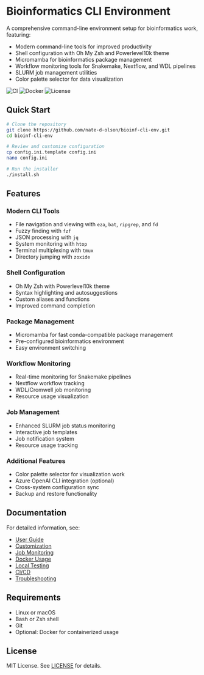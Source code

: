 # Bioinformatics CLI Environment

A comprehensive command-line environment setup for bioinformatics work, featuring:

- Modern command-line tools for improved productivity
- Shell configuration with Oh My Zsh and Powerlevel10k theme
- Micromamba for bioinformatics package management
- Workflow monitoring tools for Snakemake, Nextflow, and WDL pipelines
- SLURM job management utilities
- Color palette selector for data visualization

![CI](https://github.com/nate-d-olson/bioinf-cli-env/actions/workflows/ci.yml/badge.svg)
![Docker](https://img.shields.io/docker/pulls/nate-d-olson/bioinf-cli-env)
![License](https://img.shields.io/github/license/nate-d-olson/bioinf-cli-env)

## Quick Start

```bash
# Clone the repository
git clone https://github.com/nate-d-olson/bioinf-cli-env.git
cd bioinf-cli-env

# Review and customize configuration
cp config.ini.template config.ini
nano config.ini

# Run the installer
./install.sh
```

## Features

### Modern CLI Tools

- File navigation and viewing with `eza`, `bat`, `ripgrep`, and `fd`
- Fuzzy finding with `fzf`
- JSON processing with `jq`
- System monitoring with `htop`
- Terminal multiplexing with `tmux`
- Directory jumping with `zoxide`

### Shell Configuration

- Oh My Zsh with Powerlevel10k theme
- Syntax highlighting and autosuggestions
- Custom aliases and functions
- Improved command completion

### Package Management

- Micromamba for fast conda-compatible package management
- Pre-configured bioinformatics environment
- Easy environment switching

### Workflow Monitoring

- Real-time monitoring for Snakemake pipelines
- Nextflow workflow tracking
- WDL/Cromwell job monitoring
- Resource usage visualization

### Job Management

- Enhanced SLURM job status monitoring
- Interactive job templates
- Job notification system
- Resource usage tracking

### Additional Features

- Color palette selector for visualization work
- Azure OpenAI CLI integration (optional)
- Cross-system configuration sync
- Backup and restore functionality

## Documentation

For detailed information, see:

- [User Guide](docs/USER_GUIDE.md)
- [Customization](docs/CUSTOMIZATION.md)
- [Job Monitoring](docs/JOB_MONITORING.md)
- [Docker Usage](docs/DOCKER.md)
- [Local Testing](docs/LOCAL_TESTING.md)
- [CI/CD](docs/CI_CD.md)
- [Troubleshooting](docs/TROUBLESHOOTING.md)

## Requirements

- Linux or macOS
- Bash or Zsh shell
- Git
- Optional: Docker for containerized usage

## License

MIT License. See [LICENSE](LICENSE) for details.

